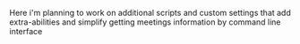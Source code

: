 Here i'm planning to work on additional scripts and custom settings that add
extra-abilities and simplify getting meetings information 
by command line interface
 
 
